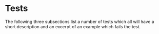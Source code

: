 # Tests

The following three subsections list a number of tests which all will have a short description and an excerpt of an example which fails the test.
